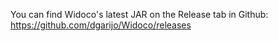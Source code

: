 You can find Widoco's latest JAR on the Release tab in Github: https://github.com/dgarijo/Widoco/releases
